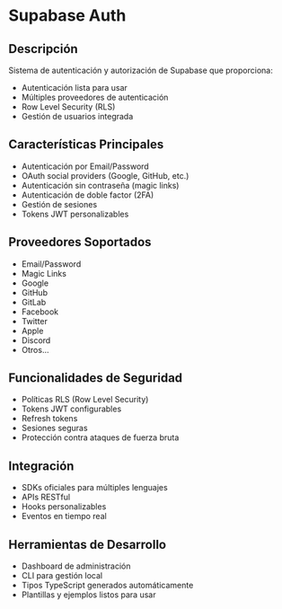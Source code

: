 # Supabase Auth

## Descripción
Sistema de autenticación y autorización de Supabase que proporciona:
- Autenticación lista para usar
- Múltiples proveedores de autenticación
- Row Level Security (RLS)
- Gestión de usuarios integrada

## Características Principales
- Autenticación por Email/Password
- OAuth social providers (Google, GitHub, etc.)
- Autenticación sin contraseña (magic links)
- Autenticación de doble factor (2FA)
- Gestión de sesiones
- Tokens JWT personalizables

## Proveedores Soportados
- Email/Password
- Magic Links
- Google
- GitHub
- GitLab
- Facebook
- Twitter
- Apple
- Discord
- Otros...

## Funcionalidades de Seguridad
- Políticas RLS (Row Level Security)
- Tokens JWT configurables
- Refresh tokens
- Sesiones seguras
- Protección contra ataques de fuerza bruta

## Integración
- SDKs oficiales para múltiples lenguajes
- APIs RESTful
- Hooks personalizables
- Eventos en tiempo real

## Herramientas de Desarrollo
- Dashboard de administración
- CLI para gestión local
- Tipos TypeScript generados automáticamente
- Plantillas y ejemplos listos para usar